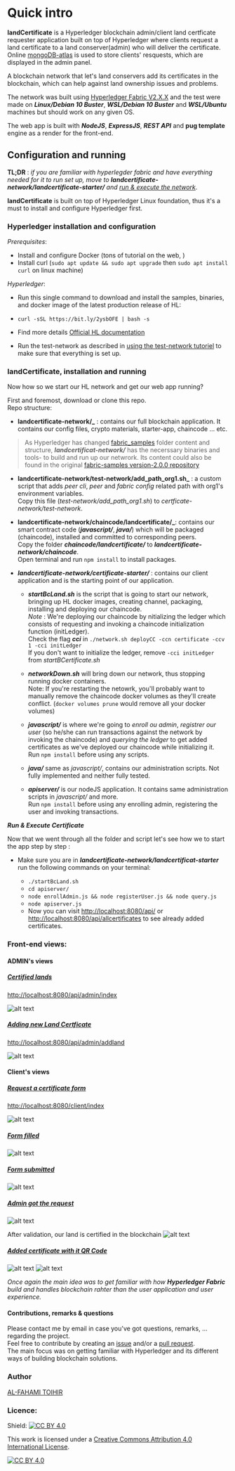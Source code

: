 # Quick intro

**landCertificate** is a Hyperledger blockchain admin/client land certficate requester application built on top of Hyperledger where clients request a land certificate to a land conserver(admin) who will deliver the certificate. Online [mongoDB-atlas](https://www.mongodb.com/products/platform/atlas-database) is used to store clients' resquests, which are displayed in the admin panel.

A blockchain network that let's land conservers add its certificates in the blockchain, which can help against land ownership issues and problems.

The network was built using [Hyperledger Fabric V2.X.X](https://www.hyperledger.org/use/fabric) and the test were made on **_Linux/Debian 10 Buster_**, **_WSL/Debian 10 Buster_** and **_WSL/Ubuntu_** machines but should work on any given OS.
 
The web app is built with **_NodeJS_**, **_ExpressJS_**, **_REST API_** and **pug template** engine as a render for the front-end.

## Configuration and running

**TL;DR** : _if you are familiar with hyperlegder fabric and have everything needed for it to run set up, move to _**landcertificate-network/landcertificate-starter/**_ and [run & execute the network](#commands-execute)_.


**landCertificate** is built on top of Hyperledger Linux foundation, thus it's a must to install and configure Hyperledger first.

### Hyperledger installation and configuration

*Prerequisites*:
  - Install and configure Docker (tons of tutorial on the web, )
  - Install curl (`sudo apt update && sudo apt upgrade` then `sudo apt install curl` on linux machine)

*Hyperledger*:
  - Run this single command to download and install the samples, binaries, and docker image of the latest production release of HL:

  - `curl -sSL https://bit.ly/2ysbOFE | bash -s`
  - Find more details [Official HL documentation](https://hyperledger-fabric.readthedocs.io/en/release-2.2/install.html)
  - Run the test-network as described in [using the test-network tutoriel](https://hyperledger-fabric.readthedocs.io/en/release-2.2/test_network.html) to make sure that everything is set up.

### landCertificate, installation and running
Now how so we start our HL network and get our web app running?

First and foremost, download or clone this repo.\
Repo structure:
   - **landcertificate-network/_** : contains our full blockchain application. It contains our config files, crypto materials, starter-app, chaincode ... etc.
  <blockquote>
  
  As Hyperledger has changed [fabric_samples](https://github.com/hyperledger/fabric-samples) folder content and structure, _**landcertificat-network/**_ has the necerssary binaries and tools- to build and run up our netwrork. Its content could also be found in the original [fabric-samples version-2.0.0 repository](https://github.com/hyperledger/fabric-samples/releases/tag/v2.0.0-beta)
  </blockquote>
  
  - **landcertificate-network/test-network/add_path_org1.sh_** : 
  a custom script that adds *peer cli*, *peer* and *fabric config* related path with org1's environment variables.\
  Copy this file (_test-network/add_path_org1.sh_) to *certficate-network/test-network*.

  - **landcertificate-network/chaincode/landcertificate/_**: contains our smart contract code (**_javascript/_**, **_java/_**) which will be packaged (chaincode), installed and committed to corresponding peers.\
  Copy the folder **_chaincode/landcertificate/_** to **_landcertificate-network/chaincode_**.\
  Open terminal and run `npm install` to install packages. 
  
  - **_landcertificate-network/certificate-starter/_** : contains our client application and is the starting point of our application.
    * **_startBcLand.sh_** is the script that is going to start our network, bringing up HL docker images, creating channel, packaging, installing and deploying our chaincode.\
    *Note* : We're deploying our chaincode by nitializing the ledger which consists of requesting and invoking a chaincode initialization function (initLedger).\
    Check the flag **_cci_** in `./network.sh deployCC -ccn certificate -ccv 1 -cci initLedger`\
    If you don't want to initialize the ledger, remove `-cci initLedger` from _startBCertificate.sh_

    * **_networkDown.sh_** will bring down our network, thus stopping running docker containers.\
    Note: If you're restarting the netowrk, you'll probably want to manually remove the chaincode docker volumes as they'll create conflict. (`docker volumes prune` would remove all your docker volumes)

    * **_javascript/_** is where we're going to *enroll ou admin*, *registrer our user* (so he/she can run transactions against the network by invoking the chaincode) and *querying the ledger* to get added certificates as we've deployed our chaincode while initializing it.\
    Run `npm install` before using any scripts. 

    * **_java/_** same as *javascript/*, contains our administration scripts.
    Not fully implemented and neither fully tested.

    * **_apiserver/_** is our nodeJS application. It contains same administration scripts in *javascript/* and more.\
    Run `npm install` before using any enrolling admin, registering the user and invoking transactions.
    
<a name name="#commands-execute">_**Run & Execute Certificate**_</a>

Now that we went through all the folder and script let's see how we to start the app step by step :
  - Make sure you are in _**landcertificate-network/landcertificat-starter**_ run the following commands on your terminal:
    
    * `./startBcLand.sh` 
    * `cd apiserver/` 
    * `node enrollAdmin.js && node registerUser.js && node query.js`
    * `node apiserver.js` 
    * Now you can visit [http://localhost:8080/api/](http://localhost:8080/api/) or [http://localhost:8080/api/allcertificates](http://localhost:8080/api/allcertificates) to see already added certificates.

  ### Front-end views:

  #### ADMIN's views

  ##### <u>Certified lands</u>
  [http://localhost:8080/api/admin/index](http://localhost:8080/api/allcertificates)

  ![alt text](screenshots/admin_all_certificates.png "Add new land form")

##### <u>Adding new Land Certficate</u>

  [http://localhost:8080/api/admin/addland](http://localhost:8080/api/allcertificates)

![alt text](screenshots/admin_addland.png "Add new land form")


#### Client's views

  ##### <u>Request a certificate form</u>
  [http://localhost:8080/client/index](http://localhost:8080/api/allcertificates)

  ![alt text](screenshots/client_index.png "Client home page")

##### <u>Form filled</u>
![alt text](screenshots/client_req_filled.png "Client home page")

##### <u>Form submitted</u>
![alt text](screenshots/client_req_sent.png "Client home page")

##### <u>Admin got the request</u>
![alt text](screenshots/admin_addland_filled.png "Client home page")

After validation, our land is certified in the blockchain
![alt text](screenshots/admin_all_certificates_w_newly_entered.png "Client home page")

##### <u>Added certificate with it QR Code</u>

![alt text](screenshots/land_detail1.png "Client home page")
![alt text](screenshots/land_detail2.png "Client home page")



<cite>Once again the main idea was to get familiar with how **Hyperledger Fabric** build and handles blockchain rahter than the user application and user experience.</cite>

#### Contributions, remarks & questions
Please contact me by email in case you've got questions, remarks, ... regarding the project.\
Feel free to contribute by creating an [issue](https://github.com/alfahami/bcertificate/issues/new) and/or a [pull request](https://github.com/alfahami/bcertificate/pulls). \
The main focus was on getting familiar with Hyperledger and its different ways of building blockchain solutions. 


### Author
 [AL-FAHAMI TOIHIR](https://alfahami.github.io/ "Resume and protfolio page")
 
 ### Licence: 
Shield: [![CC BY 4.0][cc-by-shield]][cc-by]

This work is licensed under a
[Creative Commons Attribution 4.0 International License][cc-by].

[![CC BY 4.0][cc-by-image]][cc-by]

[cc-by]: http://creativecommons.org/licenses/by/4.0/
[cc-by-image]: https://i.creativecommons.org/l/by/4.0/88x31.png
[cc-by-shield]: https://img.shields.io/badge/License-CC%20BY%204.0-lightgrey.svg
